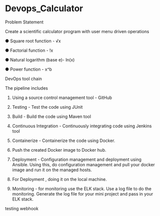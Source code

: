 # Devops_Calculator

Problem Statement

Create a scientific calculator program with user menu driven operations


● Square root function - √x

● Factorial function - !x

● Natural logarithm (base e)- ln(x)

● Power function - x^b

DevOps tool chain

The pipeline includes

1. Using a source control management tool - GitHub

2. Testing - Test the code using JUnit

3. Build - Build the code using Maven tool

4. Continuous Integration - Continuously integrating code using Jenkins tool

5. Containerize - Containerize the code using Docker.

6. Push the created Docker image to Docker hub.

7. Deployment - Configuration management and deployment using Ansible. Using this, do configuration management and pull your
docker image and run it on the managed hosts.

8. For Deployment , doing  it on the local machine.

9. Monitoring - for monitoring use the ELK stack. Use a log file to do the monitoring.
Generate the log file for your mini project and pass in your ELK stack.

testing webhook
